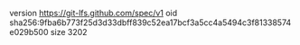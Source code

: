 version https://git-lfs.github.com/spec/v1
oid sha256:9fba6b773f25d3d33dbff839c52ea17bcf3a5cc4a5494c3f81338574e029b500
size 3202
